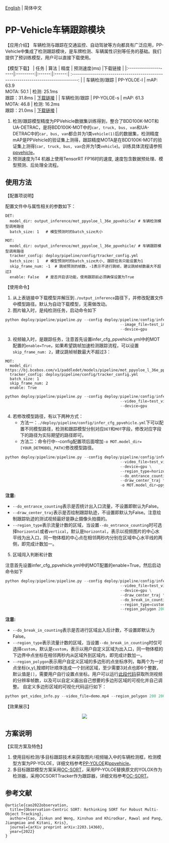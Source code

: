 [English](ppvehicle_mot_en.md) | 简体中文

# PP-Vehicle车辆跟踪模块

【应用介绍】
车辆检测与跟踪在交通监控、自动驾驶等方向都具有广泛应用，PP-Vehicle中集成了检测跟踪模块，是车牌检测、车辆属性识别等任务的基础。我们提供了预训练模型，用户可以直接下载使用。

【模型下载】
| 任务                 | 算法 | 精度 | 预测速度(ms) |下载链接                                                                               |
|:---------------------|:---------:|:------:|:------:| :---------------------------------------------------------------------------------: |
| 车辆检测/跟踪    |  PP-YOLOE-l | mAP: 63.9 <br> MOTA: 50.1 | 检测: 25.1ms <br> 跟踪：31.8ms | [下载链接](https://bj.bcebos.com/v1/paddledet/models/pipeline/mot_ppyoloe_l_36e_ppvehicle.zip) |
| 车辆检测/跟踪    |  PP-YOLOE-s | mAP: 61.3 <br> MOTA: 46.8 | 检测: 16.2ms <br> 跟踪：21.0ms | [下载链接](https://bj.bcebos.com/v1/paddledet/models/pipeline/mot_ppyoloe_s_36e_ppvehicle.zip) |

1. 检测/跟踪模型精度为PPVehicle数据集训练得到，整合了BDD100K-MOT和UA-DETRAC，是将BDD100K-MOT中的`car, truck, bus, van`和UA-DETRAC中的`car, bus, van`都合并为1类`vehicle(1)`后的数据集，检测精度mAP是PPVehicle的验证集上测得，跟踪精度MOTA是在BDD100K-MOT的验证集上测得(`car, truck, bus, van`合并为1类`vehicle`)。训练具体流程请参照[ppvehicle](../../../../configs/ppvehicle)。
2. 预测速度为T4 机器上使用TensorRT FP16时的速度, 速度包含数据预处理、模型预测、后处理全流程。

## 使用方法

【配置项说明】

配置文件中与属性相关的参数如下：
```
DET:
  model_dir: output_inference/mot_ppyoloe_l_36e_ppvehicle/ # 车辆检测模型调用路径
  batch_size: 1   # 模型预测时的batch_size大小

MOT:
  model_dir: output_inference/mot_ppyoloe_l_36e_ppvehicle/ # 车辆跟踪模型调用路径
  tracker_config: deploy/pipeline/config/tracker_config.yml
  batch_size: 1   # 模型预测时的batch_size大小, 跟踪任务只能设置为1
  skip_frame_num: -1  # 跳帧预测的帧数，-1表示不进行跳帧，建议跳帧帧数最大不超过3
  enable: False   # 是否开启该功能，使用跟踪前必须确保设置为True
```

【使用命令】
1. 从上表链接中下载模型并解压到```./output_inference```路径下，并修改配置文件中模型路径。默认为自动下载模型，无需做改动。
2. 图片输入时，是纯检测任务，启动命令如下
```python
python deploy/pipeline/pipeline.py --config deploy/pipeline/config/infer_cfg_ppvehicle.yml \
                                                   --image_file=test_image.jpg \
                                                   --device=gpu
```
3. 视频输入时，是跟踪任务，注意首先设置infer_cfg_ppvehicle.yml中的MOT配置的`enable=True`，如果希望跳帧加速检测跟踪流程，可以设置`skip_frame_num: 2`，建议跳帧帧数最大不超过3：
```
MOT:
  model_dir: https://bj.bcebos.com/v1/paddledet/models/pipeline/mot_ppyoloe_l_36e_ppvehicle.zip
  tracker_config: deploy/pipeline/config/tracker_config.yml
  batch_size: 1
  skip_frame_num: 2
  enable: True
```
```python
python deploy/pipeline/pipeline.py --config deploy/pipeline/config/infer_cfg_ppvehicle.yml \
                                                   --video_file=test_video.mp4 \
                                                   --device=gpu
```
4. 若修改模型路径，有以下两种方式：
    - 方法一：```./deploy/pipeline/config/infer_cfg_ppvehicle.yml```下可以配置不同模型路径，检测和跟踪模型分别对应`DET`和`MOT`字段，修改对应字段下的路径为实际期望的路径即可。
    - 方法二：命令行中--config配置项后面增加`-o MOT.model_dir=[YOUR_DETMODEL_PATH]`修改模型路径。
```python
python deploy/pipeline/pipeline.py --config deploy/pipeline/config/infer_cfg_ppvehicle.yml \
                                                   --video_file=test_video.mp4 \
                                                   --device=gpu \
                                                   --region_type=horizontal \
                                                   --do_entrance_counting \
                                                   --draw_center_traj \
                                                   -o MOT.model_dir=ppyoloe/

```
**注意:**
 - `--do_entrance_counting`表示是否统计出入口流量，不设置即默认为False。
 - `--draw_center_traj`表示是否绘制跟踪轨迹，不设置即默认为False。注意绘制跟踪轨迹的测试视频最好是静止摄像头拍摄的。
 - `--region_type`表示流量计数的区域，当设置`--do_entrance_counting`时可选择`horizontal`或者`vertical`，默认是`horizontal`，表示以视频图片的中心水平线为出入口，同一物体框的中心点在相邻两秒内分别在区域中心水平线的两侧，即完成计数加一。


5. 区域闯入判断和计数

注意首先设置infer_cfg_ppvehicle.yml中的MOT配置的enable=True，然后启动命令如下
```python
python deploy/pipeline/pipeline.py --config deploy/pipeline/config/infer_cfg_ppvehicle.yml \
                                                   --video_file=test_video.mp4 \
                                                   --device=gpu \
                                                   --draw_center_traj \
                                                   --do_break_in_counting \
                                                   --region_type=custom \
                                                   --region_polygon 200 200 400 200 300 400 100 400
```
**注意:**
 - `--do_break_in_counting`表示是否进行区域出入后计数，不设置即默认为False。
 - `--region_type`表示流量计数的区域，当设置`--do_break_in_counting`时仅可选择`custom`，默认是`custom`，表示以用户自定义区域为出入口，同一物体框的下边界中点坐标在相邻两秒内从区域外到区域内，即完成计数加一。
 - `--region_polygon`表示用户自定义区域的多边形的点坐标序列，每两个为一对点坐标(x,y),按顺时针顺序连成一个封闭区域，至少需要3对点也即6个整数，默认值是`[]`，需要用户自行设置点坐标。用户可以运行[此段代码](../../tools/get_video_info.py)获取所测视频的分辨率帧数，以及可以自定义画出自己想要的多边形区域的可视化并自己调整。
 自定义多边形区域的可视化代码运行如下：
 ```python
 python get_video_info.py --video_file=demo.mp4 --region_polygon 200 200 400 200 300 400 100 400
 ```

【效果展示】

<div width="1000" align="center">
  <img src="../images/mot_vehicle.gif"/>
</div>

## 方案说明

【实现方案及特色】
1. 使用目标检测/多目标跟踪技术来获取图片/视频输入中的车辆检测框，检测模型方案为PP-YOLOE，详细文档参考[PP-YOLOE](../../../../configs/ppyoloe)和[ppvehicle](../../../../configs/ppvehicle)。
2. 多目标跟踪模型方案采用[OC-SORT](https://arxiv.org/pdf/2203.14360.pdf)，采用PP-YOLOE替换原文的YOLOX作为检测器，采用OCSORTTracker作为跟踪器，详细文档参考[OC-SORT](../../../../configs/mot/ocsort)。

## 参考文献
```
@article{cao2022observation,
  title={Observation-Centric SORT: Rethinking SORT for Robust Multi-Object Tracking},
  author={Cao, Jinkun and Weng, Xinshuo and Khirodkar, Rawal and Pang, Jiangmiao and Kitani, Kris},
  journal={arXiv preprint arXiv:2203.14360},
  year={2022}
}
```
